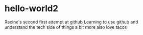 # hello-world2
Racine's second first attempt at github
Learning to use github and understand the tech side of things a bit more 
also love tacos

